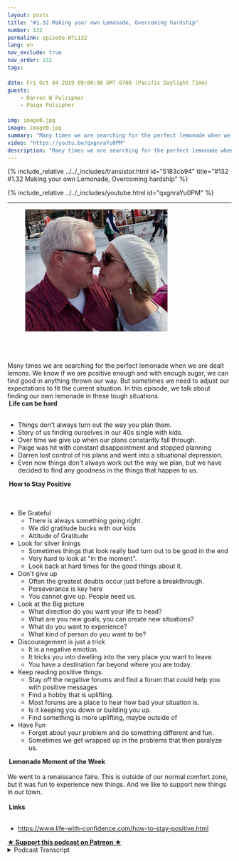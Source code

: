 ```yaml
---
layout: posts
title: "#1.32 Making your own Lemonade, Overcoming hardship"
number: 132
permalink: episode-WTL132
lang: en
nav_exclude: true
nav_order: 132
tags:

date: Fri Oct 04 2019 09:00:00 GMT-0700 (Pacific Daylight Time)
guests:
    - Darren W Pulsipher
    - Paige Pulsipher

img: image0.jpg
image: image0.jpg
summary: "Many times we are searching for the perfect lemonade when we are dealt lemons. We know if we are positive enough and with enough sugar, we can find good in anything thrown our way. But sometimes we need to adjust our expectations to fit the current situation. In this episode, we talk about finding our own lemonade in these tough situations."
video: "https://youtu.be/qxgnraYu0PM"
description: "Many times we are searching for the perfect lemonade when we are dealt lemons. We know if we are positive enough and with enough sugar, we can find good in anything thrown our way. But sometimes we need to adjust our expectations to fit the current situation. In this episode, we talk about finding our own lemonade in these tough situations."
---
```


<div>
{% include_relative ../../_includes/transistor.html id="5183cb94" title="#132 #1.32 Making your own Lemonade, Overcoming hardship" %}

{% include_relative ../../_includes/youtube.html id="qxgnraYu0PM" %}
</div>

---

<html><head></head><body><div><figure class="attachment attachment--preview" data-trix-attachment="{&quot;contentType&quot;:&quot;image&quot;,&quot;height&quot;:274,&quot;url&quot;:&quot;https://1.bp.blogspot.com/-qPWVfvT4sb4/XGkDmRW9VGI/AAAAAAAExik/oBx9rrJr5PUJ8e9sc8T-vSZSAW3dbzT3wCPcBGAYYCw/s320/darrenpaige.jpg&quot;,&quot;width&quot;:320}" data-trix-content-type="image"><img width="320" height="274" src="./image0.jpg"><figcaption class="attachment__caption"></figcaption></figure></div><div><br></div><div><br></div><div><br></div><div>Many times we are searching for the perfect lemonade when we are dealt lemons. We know if we are positive enough and with enough sugar, we can find good in anything thrown our way. But sometimes we need to adjust our expectations to fit the current situation. In this episode, we talk about finding our own lemonade in these tough situations.</div><div><strong>&nbsp;Life can be hard<br></strong><br></div><ul><li>Things don't always turn out the way you plan them.</li><li>Story of us finding ourselves in our 40s single with kids.</li><li>Over time we give up when our plans constantly fall through.</li><li>Paige was hit with constant disappointment and stopped planning</li><li>Darren lost control of his plans and went into a situational depression.&nbsp;</li><li>Even now things don't always work out the way we plan, but we have decided to find any goodness in the things that happen to us.</li></ul><div><strong>&nbsp;How to Stay Positive<br></strong><br></div><div><br></div><ul><li>Be Grateful&nbsp;<ul><li>There is always something going right.&nbsp;</li><li>We did gratitude bucks with our kids&nbsp;</li><li>Attitude of Gratitude&nbsp;</li></ul></li><li>Look for silver linings&nbsp;<ul><li>Sometimes things that look really bad turn out to be good in the end&nbsp;</li><li>Very hard to look at "in the moment".&nbsp;</li><li>Look back at hard times for the good things about it.&nbsp;</li></ul></li><li>Don't give up&nbsp;<ul><li>Often the greatest doubts occur just before a breakthrough.&nbsp;</li><li>Perseverance is key here&nbsp;</li><li>You cannot give up. People need us.&nbsp;</li></ul></li><li>Look at the Big picture&nbsp;<ul><li>What direction do you want your life to head?&nbsp;</li><li>What are you new goals, you can create new situations?&nbsp;</li><li>What do you want to experience?&nbsp;</li><li>What kind of person do you want to be?&nbsp;</li></ul></li><li>Discouragement is just a trick&nbsp;<ul><li>It is a negative emotion.&nbsp;</li><li>It tricks you into dwelling into the very place you want to leave.&nbsp;</li><li>You have a destination far beyond where you are today.&nbsp;</li></ul></li><li>Keep reading positive things.&nbsp;<ul><li>Stay off the negative forums and find a forum that could help you with positive messages&nbsp;</li><li>Find a hobby that is uplifting.&nbsp;</li><li>Most forums are a place to hear how bad your situation is.&nbsp;</li><li>Is it keeping you down or building you up.&nbsp;</li><li>Find something is more uplifting, maybe outside of&nbsp;</li></ul></li><li>Have Fun&nbsp;<ul><li>Forget about your problem and do something different and fun.&nbsp;</li><li>Sometimes we get wrapped up in the problems that then paralyze us.&nbsp;</li></ul></li></ul><div><strong>&nbsp;Lemonade Moment of the Week<br></strong><br></div><div>We went to a renaissance faire. This is outside of our normal comfort zone, but it was fun to experience new things. And we like to support new things in our town.</div><div><br></div><div><strong>&nbsp;Links<br></strong><br></div><ul><li><a href="https://www.life-with-confidence.com/how-to-stay-positive.html">https://www.life-with-confidence.com/how-to-stay-positive.html</a></li></ul>
<strong>
  <a href="https://www.patreon.com/wheresthelemonade" target="_donate" rel="payment" title="★ Support this podcast on Patreon ★">★ Support this podcast on Patreon ★</a>
</strong></body></html>

<details>
<summary> Podcast Transcript </summary>

<p></p>

</details>

